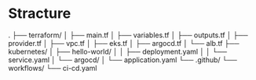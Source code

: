 


# Stracture
.
├── terraform/
│   ├── main.tf
│   ├── variables.tf
│   ├── outputs.tf
│   ├── provider.tf
│   ├── vpc.tf
│   ├── eks.tf
│   ├── argocd.tf
│   └── alb.tf
├── kubernetes/
│   ├── hello-world/
│   │   ├── deployment.yaml
│   │   └── service.yaml
│   └── argocd/
│       └── application.yaml
└── .github/
    └── workflows/
        └── ci-cd.yaml
